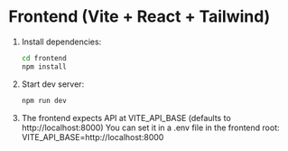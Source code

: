 # Frontend (Vite + React + Tailwind)

1. Install dependencies:
   ```bash
   cd frontend
   npm install
   ```
2. Start dev server:
   ```bash
   npm run dev
   ```
3. The frontend expects API at VITE_API_BASE (defaults to http://localhost:8000)
   You can set it in a .env file in the frontend root:
   VITE_API_BASE=http://localhost:8000

